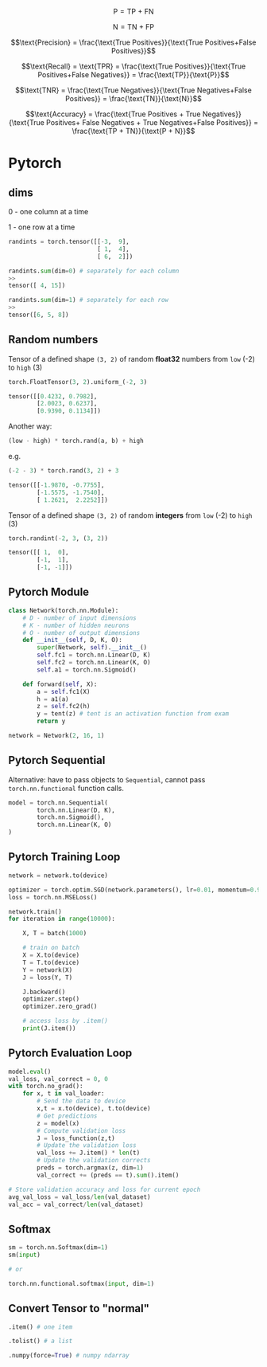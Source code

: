 $$ \text{P} = \text{TP + FN} $$

$$ \text{N} = \text{TN + FP} $$

$$\text{Precision} =  \frac{\text{True Positives}}{\text{True Positives+False Positives}}$$


$$\text{Recall} = \text{TPR} = \frac{\text{True Positives}}{\text{True Positives+False Negatives}} = \frac{\text{TP}}{\text{P}}$$

$$\text{TNR} = \frac{\text{True Negatives}}{\text{True Negatives+False Positives}} = \frac{\text{TN}}{\text{N}}$$

$$\text{Accuracy} = \frac{\text{True Positives + True Negatives}}{\text{True Positives+ False Negatives + True Negatives+False Positives}} = \frac{\text{TP + TN}}{\text{P + N}}$$

# Pytorch

## dims
0 - one column at a time

1 - one row at a time


```python
randints = torch.tensor([[-3,  9],
                         [ 1,  4],
                         [ 6,  2]])

randints.sum(dim=0) # separately for each column
>>
tensor([ 4, 15])

randints.sum(dim=1) # separately for each row
>>
tensor([6, 5, 8])

```



## Random numbers

Tensor of a defined shape `(3, 2)` of random **float32** numbers from `low` (-2) to `high` (3)

```python
torch.FloatTensor(3, 2).uniform_(-2, 3)

tensor([[0.4232, 0.7982],
        [2.0023, 0.6237],
        [0.9390, 0.1134]])
```

Another way:

```python
(low - high) * torch.rand(a, b) + high
```
e.g.

```python
(-2 - 3) * torch.rand(3, 2) + 3

tensor([[-1.9870, -0.7755],
        [-1.5575, -1.7540],
        [ 1.2621,  2.2252]])
```

Tensor of a defined shape `(3, 2)` of random **integers** from `low` (-2) to `high` (3)

```python
torch.randint(-2, 3, (3, 2))

tensor([[ 1,  0],
        [-1,  1],
        [-1, -1]])
```

## Pytorch Module

```python
class Network(torch.nn.Module):
    # D - number of input dimensions
    # K - number of hidden neurons
    # O - number of output dimensions
    def __init__(self, D, K, O):
        super(Network, self).__init__()
        self.fc1 = torch.nn.Linear(D, K)
        self.fc2 = torch.nn.Linear(K, O)
        self.a1 = torch.nn.Sigmoid()

    def forward(self, X):
        a = self.fc1(X)
        h = a1(a)
        z = self.fc2(h)
        y = tent(z) # tent is an activation function from exam
        return y

network = Network(2, 16, 1)
```

## Pytorch Sequential
Alternative: have to pass objects to `Sequential`, cannot pass `torch.nn.functional` function calls.

```python
model = torch.nn.Sequential(
        torch.nn.Linear(D, K),
        torch.nn.Sigmoid(),
        torch.nn.Linear(K, O)
)
```


## Pytorch Training Loop
```python
network = network.to(device)

optimizer = torch.optim.SGD(network.parameters(), lr=0.01, momentum=0.9)
loss = torch.nn.MSELoss()

network.train()
for iteration in range(10000):

    X, T = batch(1000)

    # train on batch
    X = X.to(device)
    T = T.to(device)
    Y = network(X)
    J = loss(Y, T)

    J.backward()
    optimizer.step()
    optimizer.zero_grad()  

    # access loss by .item()
    print(J.item())
```


## Pytorch Evaluation Loop
```python
model.eval()
val_loss, val_correct = 0, 0
with torch.no_grad():
    for x, t in val_loader:
        # Send the data to device
        x,t = x.to(device), t.to(device)
        # Get predictions
        z = model(x)
        # Compute validation loss
        J = loss_function(z,t)
        # Update the validation loss
        val_loss += J.item() * len(t)
        # Update the validation corrects
        preds = torch.argmax(z, dim=1)
        val_correct += (preds == t).sum().item()

# Store validation accuracy and loss for current epoch
avg_val_loss = val_loss/len(val_dataset)
val_acc = val_correct/len(val_dataset)
```

## Softmax

```python
sm = torch.nn.Softmax(dim=1)
sm(input)

# or

torch.nn.functional.softmax(input, dim=1)

```


## Convert Tensor to "normal"
```python
.item() # one item

.tolist() # a list

.numpy(force=True) # numpy ndarray
```